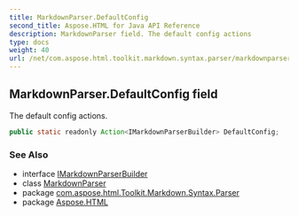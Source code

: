 ```yaml
---
title: MarkdownParser.DefaultConfig
second_title: Aspose.HTML for Java API Reference
description: MarkdownParser field. The default config actions
type: docs
weight: 40
url: /net/com.aspose.html.toolkit.markdown.syntax.parser/markdownparser/defaultconfig/
---
```

## MarkdownParser.DefaultConfig field

The default config actions.

```java
public static readonly Action<IMarkdownParserBuilder> DefaultConfig;
```

### See Also

* interface [IMarkdownParserBuilder](../../imarkdownparserbuilder/)
* class [MarkdownParser](../)
* package [com.aspose.html.Toolkit.Markdown.Syntax.Parser](../../markdownparser/)
* package [Aspose.HTML](../../../)

